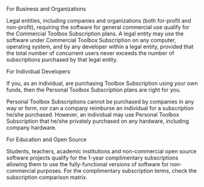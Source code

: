 For Business and Organizations

Legal entities, including companies and organizations (both for-profit and non-profit), requiring the software for general commercial use qualify for the Commercial Toolbox Subscription plans. A legal entity may use the software under Commercial Toolbox Subscription on any computer, operating system, and by any developer within a legal entity, provided that the total number of concurrent users never exceeds the number of subscriptions purchased by that legal entity.

For Individual Developers

If you, as an individual, are purchasing Toolbox Subscription using your own funds, then the Personal Toolbox Subscription plans are right for you.

Personal Toolbox Subscriptions cannot be purchased by companies in any way or form, nor can a company reimburse an individual for a subscription he/she purchased. However, an individual may use Personal Toolbox Subscription that he/she privately purchased on any hardware, including company hardware.

For Education and Open Source

Students, teachers, academic institutions and non-commercial open source software projects qualify for the 1-year complimentary subscriptions allowing them to use the fully-functional versions of software for non-commercial purposes. For the complimentary subscription terms, check the subscription comparison matrix.
